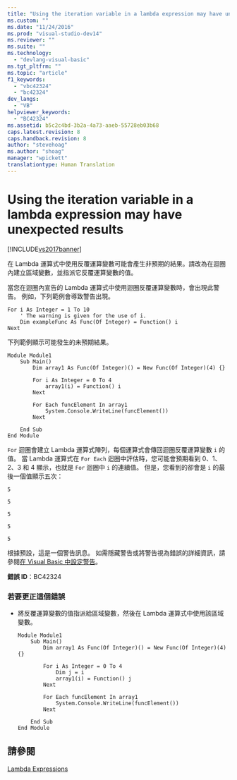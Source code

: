 ```yaml
---
title: "Using the iteration variable in a lambda expression may have unexpected results | Microsoft Docs"
ms.custom: ""
ms.date: "11/24/2016"
ms.prod: "visual-studio-dev14"
ms.reviewer: ""
ms.suite: ""
ms.technology: 
  - "devlang-visual-basic"
ms.tgt_pltfrm: ""
ms.topic: "article"
f1_keywords: 
  - "vbc42324"
  - "bc42324"
dev_langs: 
  - "VB"
helpviewer_keywords: 
  - "BC42324"
ms.assetid: b5c2c4bd-3b2a-4a73-aaeb-55728eb03b68
caps.latest.revision: 8
caps.handback.revision: 8
author: "stevehoag"
ms.author: "shoag"
manager: "wpickett"
translationtype: Human Translation
---
```

# Using the iteration variable in a lambda expression may have unexpected results
[!INCLUDE[vs2017banner](../../../csharp/includes/vs2017banner.md)]

在 Lambda 運算式中使用反覆運算變數可能會產生非預期的結果。請改為在迴圈內建立區域變數，並指派它反覆運算變數的值。  
  
 當您在迴圈內宣告的 Lambda 運算式中使用迴圈反覆運算變數時，會出現此警告。  例如，下列範例會導致警告出現。  
  
```vb#  
For i As Integer = 1 To 10  
    ' The warning is given for the use of i.  
    Dim exampleFunc As Func(Of Integer) = Function() i  
Next  
```  
  
 下列範例顯示可能發生的未預期結果。  
  
```vb#  
Module Module1  
    Sub Main()  
        Dim array1 As Func(Of Integer)() = New Func(Of Integer)(4) {}  
  
        For i As Integer = 0 To 4  
            array1(i) = Function() i  
        Next  
  
        For Each funcElement In array1  
            System.Console.WriteLine(funcElement())  
        Next  
  
    End Sub  
End Module  
```  
  
 `For` 迴圈會建立 Lambda 運算式陣列，每個運算式會傳回迴圈反覆運算變數 `i` 的值。  當 Lambda 運算式在 `For Each` 迴圈中評估時，您可能會預期看到 0、1、2、3 和 4 顯示，也就是 `For` 迴圈中 `i` 的連續值。  但是，您看到的卻會是 `i` 的最後一個值顯示五次：  
  
 `5`  
  
 `5`  
  
 `5`  
  
 `5`  
  
 `5`  
  
 根據預設，這是一個警告訊息。  如需隱藏警告或將警告視為錯誤的詳細資訊，請參閱[在 Visual Basic 中設定警告](/visual-studio/ide/configuring-warnings-in-visual-basic)。  
  
 **錯誤 ID**：BC42324  
  
### 若要更正這個錯誤  
  
-   將反覆運算變數的值指派給區域變數，然後在 Lambda 運算式中使用該區域變數。  
  
    ```vb#  
    Module Module1  
        Sub Main()  
            Dim array1 As Func(Of Integer)() = New Func(Of Integer)(4) {}  
  
            For i As Integer = 0 To 4  
                Dim j = i  
                array1(i) = Function() j  
            Next  
  
            For Each funcElement In array1  
                System.Console.WriteLine(funcElement())  
            Next  
  
        End Sub  
    End Module  
    ```  
  
## 請參閱  
 [Lambda Expressions](../../../visual-basic/programming-guide/language-features/procedures/lambda-expressions.md)